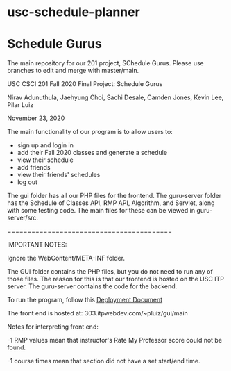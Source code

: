 # usc-schedule-planner
<h1>Schedule Gurus</h1>
The main repository for our 201 project, SChedule Gurus. Please use branches to edit and merge with master/main.

USC CSCI 201 Fall 2020 Final Project: Schedule Gurus

Nirav Adunuthula, Jaehyung Choi, Sachi Desale, Camden Jones, Kevin Lee, Pilar Luiz

November 23, 2020

The main functionality of our program is to allow users to:

- sign up and login in
- add their Fall 2020 classes and generate a schedule
- view their schedule
- add friends
- view their friends' schedules
- log out

The gui folder has all our PHP files for the frontend.
The guru-server folder has the Schedule of Classes API, RMP API, Algorithm, and Servlet, along with some testing code. 
The main files for these can be viewed in guru-server/src.

=========================================

IMPORTANT NOTES:

Ignore the WebContent/META-INF folder. 

The GUI folder contains the PHP files, but you do not need to run any of those files. 
The reason for this is that our frontend is hosted on the USC ITP server. 
The guru-server contains the code for the backend.

To run the program, follow this [Deployment Document](https://docs.google.com/document/d/15cLzYvqX1b6iO6VtGKKN-vLj2gbJfWBv9RrHi4jWPQM/edit?usp=sharing)

The front end is hosted at: 303.itpwebdev.com/~pluiz/gui/main


Notes for interpreting front end:

-1 RMP values mean that instructor's Rate My Professor score could not be found.

-1 course times mean that section did not have a set start/end time.
